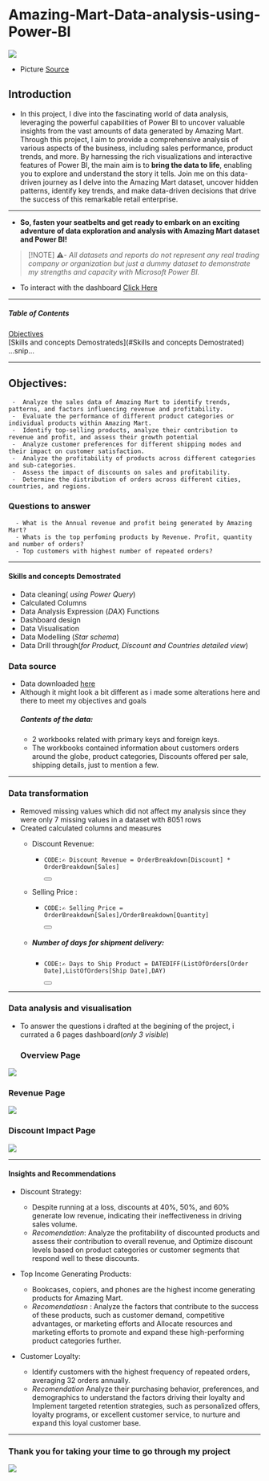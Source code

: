 # Amazing-Mart-Data-analysis-using-Power-BI
 ![](https://th.bing.com/th/id/OIP.KJR7866fPDGUmo-Bc_pgtQHaHa?rs=1&pid=ImgDetMain)
 
 - Picture [Source](https://th.bing.com/th?id=OIP.KJR7866fPDGUmo-Bc_pgtQHaHa&w=250&h=250&c=8&rs=1&qlt=90&o=6&pid=3.1&rm=2***)
  
## Introduction
- In this project, I dive into the fascinating world of data analysis, leveraging the powerful capabilities of Power BI to uncover valuable insights from the vast amounts of data generated by Amazing Mart. Through this project, I aim to provide a comprehensive analysis of various aspects of the business, including sales performance, product trends, and more. By harnessing the rich visualizations and interactive features of Power BI, the main aim is to **bring the data to life**, enabling you to explore and understand the story it tells. Join me on this data-driven journey as I delve into the Amazing Mart dataset, uncover hidden patterns, identify key trends, and make data-driven decisions that drive the success of this remarkable retail enterprise.
---
- **So, fasten your seatbelts and get ready to embark on an exciting adventure of data exploration and analysis with Amazing Mart dataset and Power BI!**

> [!NOTE] ⚠️- _All datasets and reports do not represent any real trading company or organization but just a dummy dataset to demonstrate my strengths and capacity with Microsoft Power BI._

- To interact with the dashboard [Click Here](https://app.powerbi.com/groups/me/reports/c006754c-8114-4c00-8f62-b8cbb74292a5/ReportSection?experience=power-bi)
---
##### Table of Contents  
[Objectives](objectives)  
[Skills and concepts Demostrateds](#Skills and concepts Demostrated)  
...snip...    
<a name="headers"/>



***
## Objectives:
     -  Analyze the sales data of Amazing Mart to identify trends, patterns, and factors influencing revenue and profitability.
     -  Evaluate the performance of different product categories or individual products within Amazing Mart.
     -  Identify top-selling products, analyze their contribution to revenue and profit, and assess their growth potential
     -  Analyze customer preferences for different shipping modes and their impact on customer satisfaction.
     -  Analyze the profitability of products across different categories and sub-categories.
     -  Assess the impact of discounts on sales and profitability.
     -  Determine the distribution of orders across different cities, countries, and regions.
### Questions to answer
      - What is the Annual revenue and profit being generated by Amazing Mart?
      - Whats is the top perfoming products by Revenue. Profit, quantity and number of orders?
      - Top customers with highest number of repeated orders?

 ***

#### Skills and concepts Demostrated
 - Data cleaning( *using Power Query*)
 - Calculated Columns
 - Data Analysis Expression (*DAX*) Functions
 - Dashboard design
 - Data Visualisation
 - Data Modelling (*Star schema*)
 - Data Drill through(*for Product, Discount and Countries detailed view*)


### Data source
- Data downloaded [here](https://github.com/pavanjuturu/Tableau/blob/master/AmazingMartEU2.xlsx)
- Although it might look a bit different as i  made some alterations here and there to meet my objectives and goals
  ##### Contents of the data:
  - 2 workbooks related with primary keys and foreign keys.
  - The workbooks contained information about customers orders around the globe, product categories, Discounts offered per sale, shipping details, just to mention a few.
 
 ---
 ### Data transformation
 - Removed missing values which did not affect my analysis since they were only 7 missing values in a dataset with 8051 rows
 - Created calculated columns and  measures
    -  Discount Revenue:
         -  <pre><code id="sqlQuery">CODE:✍️ Discount Revenue = OrderBreakdown[Discount] * OrderBreakdown[Sales] </code></pre><button class="btn" data-clipboard-target="#sqlQuery">
          
    - Selling Price :
         -  <pre><code id="sqlQuery">CODE:✍️ Selling Price = OrderBreakdown[Sales]/OrderBreakdown[Quantity] </code></pre><button class="btn" data-clipboard-target="#sqlQuery">

   - #####  Number of days for shipment delivery:
      -  <pre><code id="sqlQuery">CODE:✍️ Days to Ship Product = DATEDIFF(ListOfOrders[Order Date],ListOfOrders[Ship Date],DAY) </code></pre><button class="btn" data-clipboard-target="#sqlQuery">

 ---

### Data analysis and visualisation
- To answer the questions i drafted at the begining of the project, i currated a 6 pages dashboard(*only 3 visible*)
  ### Overview Page
![](Overview_.png)

  ### Revenue Page
  ![](Revenue.png)

  ### Discount Impact Page
  ![](Discount.png)

  
---
  #### Insights and Recommendations
  - Discount Strategy:
     - Despite running at a loss, discounts at 40%, 50%, and 60% generate low revenue, indicating their ineffectiveness in driving sales volume.
     - *Recomendation*: Analyze the profitability of discounted products and assess their contribution to overall revenue, and Optimize discount levels based on product categories or customer segments that respond well to these discounts.

  - Top Income Generating Products:
     - Bookcases, copiers, and phones are the highest income generating products for Amazing Mart.
     - *Recomendatiosn* : Analyze the factors that contribute to the success of these products, such as customer demand, competitive advantages, or marketing efforts and Allocate resources and marketing efforts to promote and expand these high-performing product categories further.
       
  - Customer Loyalty:
     - Identify customers with the highest frequency of repeated orders, averaging 32 orders annually.
     - *Recomendation* Analyze their purchasing behavior, preferences, and demographics to understand the factors driving their loyalty and Implement targeted retention strategies, such as personalized offers, loyalty programs, or excellent customer service, to nurture and expand this loyal customer base.
   
---
### Thank you for taking your time to go through my project
![](Thank_you.jpeg)




